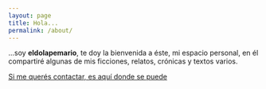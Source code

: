 ```yaml
---
layout: page
title: Hola...
permalink: /about/
---
```

...soy **eldolapemario**, te doy la bienvenida a éste, mi espacio personal, en él compartiré algunas de mis ficciones, relatos, crónicas y textos varios.

[Si me querés contactar, es aquí donde se puede](mailto:eldolapemario@gemail.com)
